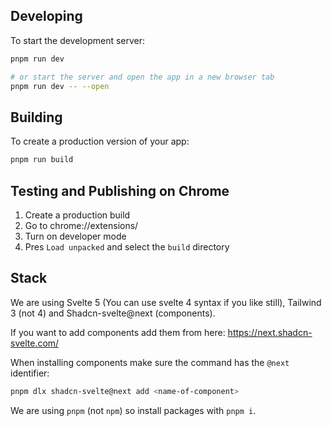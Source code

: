 ## Developing

To start the development server:

```bash
pnpm run dev

# or start the server and open the app in a new browser tab
pnpm run dev -- --open
```

## Building

To create a production version of your app:

```bash
pnpm run build
```

## Testing and Publishing on Chrome

1. Create a production build
2. Go to chrome://extensions/
3. Turn on developer mode 
4. Pres `Load unpacked` and select the `build` directory


## Stack
We are using Svelte 5 (You can use svelte 4 syntax if you like still), Tailwind 3 (not 4) and Shadcn-svelte@next (components). 


If you want to add components add them from here: https://next.shadcn-svelte.com/

When installing components make sure the command has the `@next` identifier: 

```bash
pnpm dlx shadcn-svelte@next add <name-of-component>
```

We are using `pnpm` (not `npm`) so install packages with `pnpm i`. 